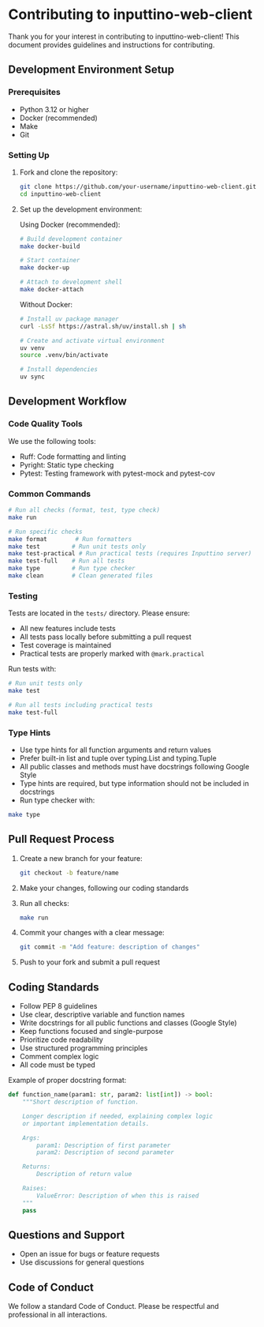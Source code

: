 # Contributing to inputtino-web-client

Thank you for your interest in contributing to inputtino-web-client! This document provides guidelines and instructions for contributing.

## Development Environment Setup

### Prerequisites

- Python 3.12 or higher
- Docker (recommended)
- Make
- Git

### Setting Up

1. Fork and clone the repository:

   ```bash
   git clone https://github.com/your-username/inputtino-web-client.git
   cd inputtino-web-client
   ```

2. Set up the development environment:

   Using Docker (recommended):

   ```bash
   # Build development container
   make docker-build

   # Start container
   make docker-up

   # Attach to development shell
   make docker-attach
   ```

   Without Docker:

   ```bash
   # Install uv package manager
   curl -LsSf https://astral.sh/uv/install.sh | sh

   # Create and activate virtual environment
   uv venv
   source .venv/bin/activate

   # Install dependencies
   uv sync
   ```

## Development Workflow

### Code Quality Tools

We use the following tools:

- Ruff: Code formatting and linting
- Pyright: Static type checking
- Pytest: Testing framework with pytest-mock and pytest-cov

### Common Commands

```bash
# Run all checks (format, test, type check)
make run

# Run specific checks
make format        # Run formatters
make test         # Run unit tests only
make test-practical # Run practical tests (requires Inputtino server)
make test-full    # Run all tests
make type         # Run type checker
make clean        # Clean generated files
```

### Testing

Tests are located in the `tests/` directory. Please ensure:

- All new features include tests
- All tests pass locally before submitting a pull request
- Test coverage is maintained
- Practical tests are properly marked with `@mark.practical`

Run tests with:

```bash
# Run unit tests only
make test

# Run all tests including practical tests
make test-full
```

### Type Hints

- Use type hints for all function arguments and return values
- Prefer built-in list and tuple over typing.List and typing.Tuple
- All public classes and methods must have docstrings following Google Style
- Type hints are required, but type information should not be included in docstrings
- Run type checker with:

```bash
make type
```

## Pull Request Process

1. Create a new branch for your feature:

   ```bash
   git checkout -b feature/name
   ```

2. Make your changes, following our coding standards

3. Run all checks:

   ```bash
   make run
   ```

4. Commit your changes with a clear message:

   ```bash
   git commit -m "Add feature: description of changes"
   ```

5. Push to your fork and submit a pull request

## Coding Standards

- Follow PEP 8 guidelines
- Use clear, descriptive variable and function names
- Write docstrings for all public functions and classes (Google Style)
- Keep functions focused and single-purpose
- Prioritize code readability
- Use structured programming principles
- Comment complex logic
- All code must be typed

Example of proper docstring format:

```python
def function_name(param1: str, param2: list[int]) -> bool:
    """Short description of function.

    Longer description if needed, explaining complex logic
    or important implementation details.

    Args:
        param1: Description of first parameter
        param2: Description of second parameter

    Returns:
        Description of return value

    Raises:
        ValueError: Description of when this is raised
    """
    pass
```

## Questions and Support

- Open an issue for bugs or feature requests
- Use discussions for general questions

## Code of Conduct

We follow a standard Code of Conduct. Please be respectful and professional in all interactions.
